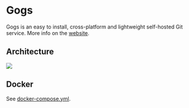 # Gogs

Gogs is an easy to install, cross-platform and lightweight self-hosted Git service. More info on the [website](https://gogs.io/).

## Architecture

<img src="https://github.com/bunkerity/bunkerized-nginx/blob/dev/examples/gogs/architecture.png?raw=true" />

## Docker

See [docker-compose.yml](https://github.com/bunkerity/bunkerized-nginx/blob/master/examples/gogs/docker-compose.yml).
